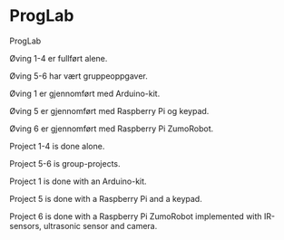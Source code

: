 # ProgLab
ProgLab

Øving 1-4 er fullført alene.

Øving 5-6 har vært gruppeoppgaver.

Øving 1 er gjennomført med Arduino-kit. 

Øving 5 er gjennomført med Raspberry Pi og keypad.

Øving 6 er gjennomført med Raspberry Pi ZumoRobot.


Project 1-4 is done alone.

Project 5-6 is group-projects.

Project 1 is done with an Arduino-kit.

Project 5 is done with a Raspberry Pi and a keypad.

Project 6 is done with a Raspberry Pi ZumoRobot implemented with IR-sensors, ultrasonic sensor and camera.
